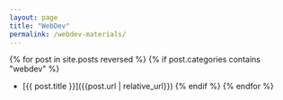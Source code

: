 ```yaml
---
layout: page
title: "WebDev"
permalink: /webdev-materials/
---
```


{% for post in site.posts reversed %}
{% if post.categories contains "webdev" %}
- [{{ post.title }}]({{post.url | relative_url}})
{% endif %}
{% endfor %}
